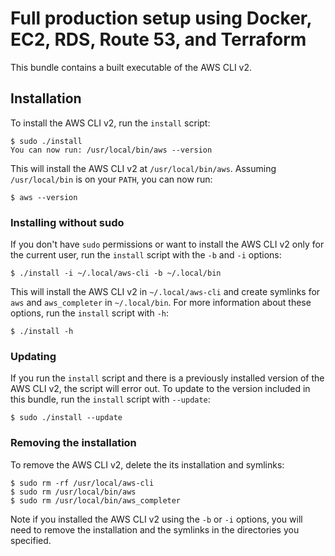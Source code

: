 # Full production setup using Docker, EC2, RDS, Route 53, and Terraform

This bundle contains a built executable of the AWS CLI v2.

## Installation

To install the AWS CLI v2, run the `install` script:
```
$ sudo ./install 
You can now run: /usr/local/bin/aws --version
```
This will install the AWS CLI v2 at `/usr/local/bin/aws`.  Assuming
`/usr/local/bin` is on your `PATH`, you can now run:
```
$ aws --version
```


### Installing without sudo

If you don't have ``sudo`` permissions or want to install the AWS
CLI v2 only for the current user, run the `install` script with the `-b`
and `-i` options:
```
$ ./install -i ~/.local/aws-cli -b ~/.local/bin
``` 
This will install the AWS CLI v2 in `~/.local/aws-cli` and create
symlinks for `aws` and `aws_completer` in `~/.local/bin`. For more
information about these options, run the `install` script with `-h`:
```
$ ./install -h
```

### Updating

If you run the `install` script and there is a previously installed version
of the AWS CLI v2, the script will error out. To update to the version included
in this bundle, run the `install` script with `--update`:
```
$ sudo ./install --update
```


### Removing the installation

To remove the AWS CLI v2, delete the its installation and symlinks:
```
$ sudo rm -rf /usr/local/aws-cli
$ sudo rm /usr/local/bin/aws
$ sudo rm /usr/local/bin/aws_completer
```
Note if you installed the AWS CLI v2 using the `-b` or `-i` options, you will
need to remove the installation and the symlinks in the directories you
specified.
